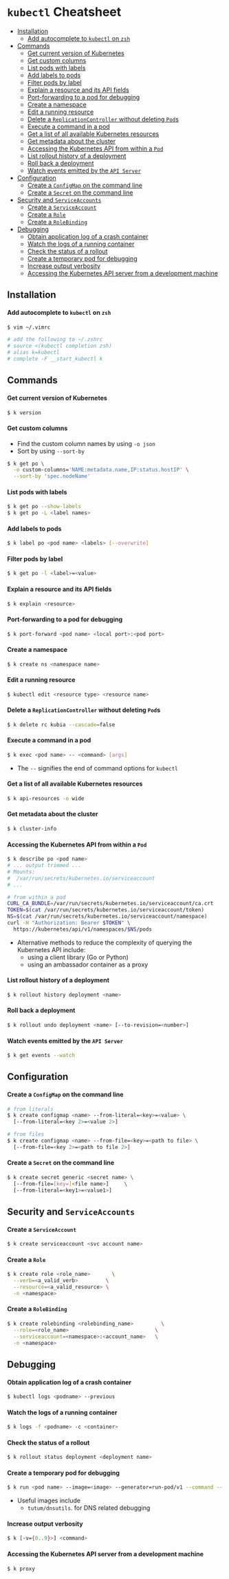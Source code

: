 # `kubectl` Cheatsheet

* [Installation](#installation)
    * [Add autocomplete to `kubectl` on `zsh`](#add-autocomplete-to-`kubectl`-on-`zsh`)
* [Commands](#commands)
    * [Get current version of Kubernetes](#get-current-version-of-kubernetes)
    * [Get custom columns](#get-custom-columns)
    * [List pods with labels](#list-pods-with-labels)
    * [Add labels to pods](#add-labels-to-pods)
    * [Filter pods by label](#filter-pods-by-label)
    * [Explain a resource and its API fields](#explain-a-resource-and-its-api-fields)
    * [Port-forwarding to a pod for debugging](#port-forwarding-to-a-pod-for-debugging)
    * [Create a namespace](#create-a-namespace)
    * [Edit a running resource](#edit-a-running-resource)
    * [Delete a `ReplicationController` without deleting `Pod`s](#delete-a-`replicationcontroller`-without-deleting-`pod`s)
    * [Execute a command in a pod](#execute-a-command-in-a-pod)
    * [Get a list of all available Kubernetes resources](#get-a-list-of-all-available-kubernetes-resources)
    * [Get metadata about the cluster](#get-metadata-about-the-cluster)
    * [Accessing the Kubernetes API from within a `Pod`](#accessing-the-kubernetes-api-from-within-a-`pod`)
    * [List rollout history of a deployment](#list-rollout-history-of-a-deployment)
    * [Roll back a deployment](#roll-back-a-deployment)
    * [Watch events emitted by the `API Server`](#watch-events-emitted-by-the-`api-server`)
* [Configuration](#configuration)
    * [Create a `ConfigMap` on the command line](#create-a-`configmap`-on-the-command-line)
    * [Create a `Secret` on the command line](#create-a-`secret`-on-the-command-line)
* [Security and `ServiceAccounts`](#security-and-`serviceaccounts`)
    * [Create a `ServiceAccount`](#create-a-`serviceaccount`)
    * [Create a `Role`](#create-a-`role`)
    * [Create a `RoleBinding`](#create-a-`rolebinding`)
* [Debugging](#debugging)
    * [Obtain application log of a crash container](#obtain-application-log-of-a-crash-container)
    * [Watch the logs of a running container](#watch-the-logs-of-a-running-container)
    * [Check the status of a rollout](#check-the-status-of-a-rollout)
    * [Create a temporary pod for debugging](#create-a-temporary-pod-for-debugging)
    * [Increase output verbosity](#increase-output-verbosity)
    * [Accessing the Kubernetes API server from a development machine](#accessing-the-kubernetes-api-server-from-a-development-machine)

## Installation

#### Add autocomplete to `kubectl` on `zsh`

```sh
$ vim ~/.vimrc

# add the following to ~/.zshrc
# source <(kubectl completion zsh)
# alias k=kubectl
# complete -F __start_kubectl k
```

## Commands

#### Get current version of Kubernetes

```sh
$ k version
```

#### Get custom columns

* Find the custom column names by using `-o json`
* Sort by using `--sort-by`

```sh
$ k get po \
  -o custom-columns='NAME:metadata.name,IP:status.hostIP' \
  --sort-by 'spec.nodeName'
```

#### List pods with labels

```sh
$ k get po --show-labels
$ k get po -L <label names>
```

#### Add labels to pods

```sh
$ k label po <pod name> <labels> [--overwrite]
```

#### Filter pods by label

```sh
$ k get po -l <label>=<value>
```

#### Explain a resource and its API fields

```sh
$ k explain <resource>
```

#### Port-forwarding to a pod for debugging

```sh
$ k port-forward <pod name> <local port>:<pod port>
```

#### Create a namespace

```sh
$ k create ns <namespace name>
```

#### Edit a running resource

```sh
$ kubectl edit <resource type> <resource name>
```

#### Delete a `ReplicationController` without deleting `Pod`s

```sh
$ k delete rc kubia --cascade=false
```

#### Execute a command in a pod

```sh
$ k exec <pod name> -- <command> [args]
```

* The `--` signifies the end of command options for `kubectl`

#### Get a list of all available Kubernetes resources

```sh
$ k api-resources -o wide
```

#### Get metadata about the cluster

```sh
$ k cluster-info
```

#### Accessing the Kubernetes API from within a `Pod`
```sh
$ k describe po <pod name>
# ... output trimmed ...
# Mounts:
#  /var/run/secrets/kubernetes.io/serviceaccount
# ...

# from within a pod
CURL_CA_BUNDLE=/var/run/secrets/kubernetes.io/serviceaccount/ca.crt
TOKEN=$(cat /var/run/secrets/kubernetes.io/serviceaccount/token)
NS=$(cat /var/run/secrets/kubernetes.io/serviceaccount/namespace)
curl -H "Authorization: Bearer $TOKEN" \
  https://kubernetes/api/v1/namespaces/$NS/pods
```

* Alternative methods to reduce the complexity of querying the Kubernetes API
  include:
  * using a client library (Go or Python)
  * using an ambassador container as a proxy

#### List rollout history of a deployment

```sh
$ k rollout history deployment <name>
```

#### Roll back a deployment

```sh
$ k rollout undo deployment <name> [--to-revision=<number>]
```

#### Watch events emitted by the `API Server`

```sh
$ k get events --watch
```

## Configuration

#### Create a `ConfigMap` on the command line

```sh
# from literals
$ k create configmap <name> --from-literal=<key>=<value> \
  [--from-literal=<key 2>=<value 2>]

# from files
$ k create configmap <name> --from-file=<key>=<path to file> \
  [--from-file=<key 2>=<path to file 2>]
```

#### Create a `Secret` on the command line

```sh
$ k create secret generic <secret name> \
  [--from-file=[key=]<file name>]     \
  [--from-literal=<key1>=<value1>]
```

## Security and `ServiceAccounts`

#### Create a `ServiceAccount`

```sh
$ k create serviceaccount <svc account name>
```

#### Create a `Role`

```sh
$ k create role <role_name>       \
  --verb=<a_valid_verb>         \
  --resource=<a_valid_resource> \
  -n <namespace>
```

#### Create a `RoleBinding`

```sh
$ k create rolebinding <rolebinding_name>         \
  --role=<role_name>                            \
  --serviceaccount=<namespace>:<account_name>   \
  -n <namespace>
```

## Debugging

#### Obtain application log of a crash container

```sh
$ kubectl logs <podname> --previous
```

#### Watch the logs of a running container

```sh
$ k logs -f <podname> -c <container>
```

#### Check the status of a rollout

```sh
$ k rollout status deployment <deployment name>
```

#### Create a temporary pod for debugging

```sh
$ k run <pod name> --image=<image> --generator=run-pod/v1 --command -- sleep infinity
```

* Useful images include
    * `tutum/dnsutils`. for DNS related debugging

#### Increase output verbosity

```sh
$ k [-v={0..9}>] <command>
```

#### Accessing the Kubernetes API server from a development machine

```sh
$ k proxy 
```
